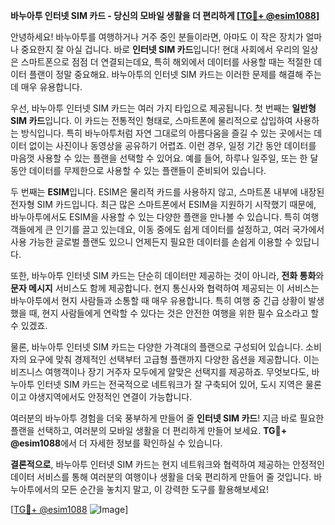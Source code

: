 **바누아투 인터넷 SIM 카드 - 당신의 모바일 생활을 더 편리하게 [[TG💪+ @esim1088](https://t.me/s/esim1088)]**

안녕하세요! 바누아투를 여행하거나 거주 중인 분들이라면, 아마도 이 작은 장치가 얼마나 중요한지 잘 아실 겁니다. 바로 **인터넷 SIM 카드**입니다! 현대 사회에서 우리의 일상은 스마트폰으로 점점 더 연결되는데요, 특히 해외에서 데이터를 사용할 때는 적절한 데이터 플랜이 정말 중요해요. 바누아투의 인터넷 SIM 카드는 이러한 문제를 해결해 주는 데 매우 유용합니다.

우선, 바누아투 인터넷 SIM 카드는 여러 가지 타입으로 제공됩니다. 첫 번째는 **일반형 SIM 카드**입니다. 이 카드는 전통적인 형태로, 스마트폰에 물리적으로 삽입하여 사용하는 방식입니다. 특히 바누아투처럼 자연 그대로의 아름다움을 즐길 수 있는 곳에서는 데이터 없이는 사진이나 동영상을 공유하기 어렵죠. 이런 경우, 일정 기간 동안 데이터를 마음껏 사용할 수 있는 플랜을 선택할 수 있어요. 예를 들어, 하루나 일주일, 또는 한 달 동안 데이터를 무제한으로 사용할 수 있는 플랜들이 준비되어 있습니다.

두 번째는 **ESIM**입니다. ESIM은 물리적 카드를 사용하지 않고, 스마트폰 내부에 내장된 전자형 SIM 카드입니다. 최근 많은 스마트폰에서 ESIM을 지원하기 시작했기 때문에, 바누아투에서도 ESIM을 사용할 수 있는 다양한 플랜을 만나볼 수 있습니다. 특히 여행객들에게 큰 인기를 끌고 있는데요, 이동 중에도 쉽게 데이터를 설정하고, 여러 국가에서 사용 가능한 글로벌 플랜도 있으니 언제든지 필요한 데이터를 손쉽게 이용할 수 있답니다.

또한, 바누아투 인터넷 SIM 카드는 단순히 데이터만 제공하는 것이 아니라, **전화 통화**와 **문자 메시지** 서비스도 함께 제공합니다. 현지 통신사와 협력하여 제공되는 이 서비스는 바누아투에서 현지 사람들과 소통할 때 매우 유용합니다. 특히 여행 중 긴급 상황이 발생했을 때, 현지 사람들에게 연락할 수 있다는 것은 안전한 여행을 위한 필수 요소라고 할 수 있겠죠.

물론, 바누아투 인터넷 SIM 카드는 다양한 가격대의 플랜으로 구성되어 있습니다. 소비자의 요구에 맞춰 경제적인 선택부터 고급형 플랜까지 다양한 옵션을 제공합니다. 이는 비즈니스 여행객이나 장기 거주자 모두에게 알맞은 선택지를 제공하죠. 무엇보다도, 바누아투 인터넷 SIM 카드는 전국적으로 네트워크가 잘 구축되어 있어, 도시 지역은 물론이고 야생지역에서도 안정적인 연결이 가능합니다.

여러분의 바누아투 경험을 더욱 풍부하게 만들어 줄 **인터넷 SIM 카드**! 지금 바로 필요한 플랜을 선택하고, 여러분의 모바일 생활을 더 편리하게 만들어 보세요. **TG💪+ @esim1088**에서 더 자세한 정보를 확인하실 수 있습니다.

**결론적으로**, 바누아투 인터넷 SIM 카드는 현지 네트워크와 협력하여 제공하는 안정적인 데이터 서비스를 통해 여러분의 여행이나 생활을 더욱 편리하게 만들어 줄 것입니다. 바누아투에서의 모든 순간을 놓치지 말고, 이 강력한 도구를 활용해보세요! 

[[TG💪+ @esim1088](https://t.me/s/esim1088) ![Image](https://i.postimg.cc/Y0z9fWf4/image.png)]